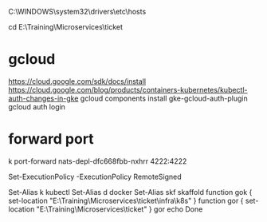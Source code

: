 C:\WINDOWS\system32\drivers\etc\hosts

cd E:\Training\Microservices\ticket

# gcloud
https://cloud.google.com/sdk/docs/install
https://cloud.google.com/blog/products/containers-kubernetes/kubectl-auth-changes-in-gke
gcloud components install gke-gcloud-auth-plugin
gcloud auth login

# forward port
k port-forward nats-depl-dfc668fbb-nxhrr 4222:4222

Set-ExecutionPolicy -ExecutionPolicy RemoteSigned

Set-Alias k kubectl
Set-Alias d docker
Set-Alias skf skaffold
function gok { set-location "E:\Training\Microservices\ticket\infra\k8s" }
function gor { set-location "E:\Training\Microservices\ticket" }
gor
echo Done